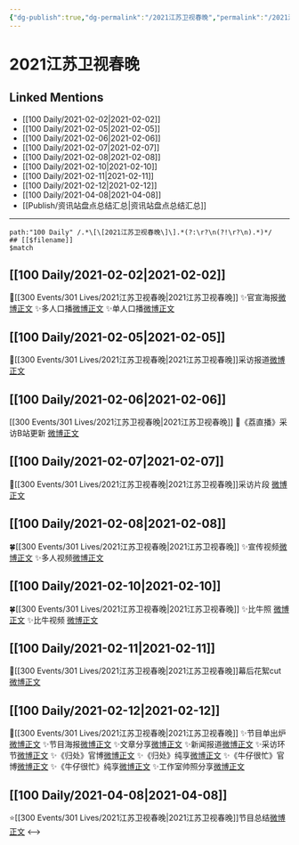 ```yaml
---
{"dg-publish":true,"dg-permalink":"/2021江苏卫视春晚","permalink":"/2021江苏卫视春晚/","created":"2023-04-08T22:02:16.722+08:00","updated":"2023-04-10T16:08:05.292+08:00"}
---
```


# 2021江苏卫视春晚

## Linked Mentions
- [[100 Daily/2021-02-02\|2021-02-02]]
- [[100 Daily/2021-02-05\|2021-02-05]]
- [[100 Daily/2021-02-06\|2021-02-06]]
- [[100 Daily/2021-02-07\|2021-02-07]]
- [[100 Daily/2021-02-08\|2021-02-08]]
- [[100 Daily/2021-02-10\|2021-02-10]]
- [[100 Daily/2021-02-11\|2021-02-11]]
- [[100 Daily/2021-02-12\|2021-02-12]]
- [[100 Daily/2021-04-08\|2021-04-08]]
- [[Publish/资讯站盘点总结汇总\|资讯站盘点总结汇总]]


---

```expander
path:"100 Daily" /.*\[\[2021江苏卫视春晚\]\].*(?:\r?\n(?!\r?\n).*)*/
## [[$filename]]
$match
```
## [[100 Daily/2021-02-02\|2021-02-02]]
💫[[300 Events/301 Lives/2021江苏卫视春晚\|2021江苏卫视春晚]]
✨官宣海报[微博正文](https://m.weibo.cn/6466290670/4600080328037562)
✨多人口播[微博正文](https://m.weibo.cn/6466290670/4600088376643657)
✨单人口播[微博正文](https://m.weibo.cn/6466290670/4600090352167432)
## [[100 Daily/2021-02-05\|2021-02-05]]
🌟[[300 Events/301 Lives/2021江苏卫视春晚\|2021江苏卫视春晚]]采访报道[微博正文](https://m.weibo.cn/6466290670/4601321056904236)
## [[100 Daily/2021-02-06\|2021-02-06]]
[[300 Events/301 Lives/2021江苏卫视春晚\|2021江苏卫视春晚]]
🌟《荔直播》采访B站更新 [微博正文](https://m.weibo.cn/6466290670/4601541475970372)
## [[100 Daily/2021-02-07\|2021-02-07]]
🌟[[300 Events/301 Lives/2021江苏卫视春晚\|2021江苏卫视春晚]]采访片段 [微博正文](https://m.weibo.cn/6466290670/4601918863451735)
## [[100 Daily/2021-02-08\|2021-02-08]]
🍀[[300 Events/301 Lives/2021江苏卫视春晚\|2021江苏卫视春晚]]
✨宣传视频[微博正文](https://m.weibo.cn/6466290670/4602257507359814)
✨多人视频[微博正文](https://m.weibo.cn/6466290670/4602282141026080)
## [[100 Daily/2021-02-10\|2021-02-10]]
🍀[[300 Events/301 Lives/2021江苏卫视春晚\|2021江苏卫视春晚]]
✨比牛照 [微博正文](https://weibo.com/6466290670/K1fUXc8H1)
✨比牛视频 [微博正文](https://weibo.com/6466290670/K1fVrFoRA)
## [[100 Daily/2021-02-11\|2021-02-11]]
🌟[[300 Events/301 Lives/2021江苏卫视春晚\|2021江苏卫视春晚]]幕后花絮cut [微博正文](https://m.weibo.cn/6466290670/4603529576337528)

## [[100 Daily/2021-02-12\|2021-02-12]]
🌟[[300 Events/301 Lives/2021江苏卫视春晚\|2021江苏卫视春晚]]
✨节目单出炉[微博正文](https://m.weibo.cn/6466290670/4603705435099783)
✨节目海报[微博正文](https://m.weibo.cn/6466290670/4603708510308314)
✨文章分享[微博正文](https://m.weibo.cn/6466290670/4603755545495888)
✨新闻报道[微博正文](https://m.weibo.cn/6466290670/4603859433686692)
✨采访环节[微博正文](https://m.weibo.cn/6466290670/4603890136525376)
✨《归处》官博[微博正文](https://m.weibo.cn/6466290670/4603890873933625)
✨《归处》纯享[微博正文](https://m.weibo.cn/6466290670/4603898859362755)
✨《牛仔很忙》官博[微博正文](https://m.weibo.cn/6466290670/4603891549744160)
✨《牛仔很忙》纯享[微博正文](https://m.weibo.cn/6466290670/4603897891528361)
✨工作室帅照分享[微博正文](https://m.weibo.cn/6466290670/4603894875299930)
## [[100 Daily/2021-04-08\|2021-04-08]]
⭐[[300 Events/301 Lives/2021江苏卫视春晚\|2021江苏卫视春晚]]节目总结[微博正文](https://m.weibo.cn/6466290670/4623801604113621)
<-->